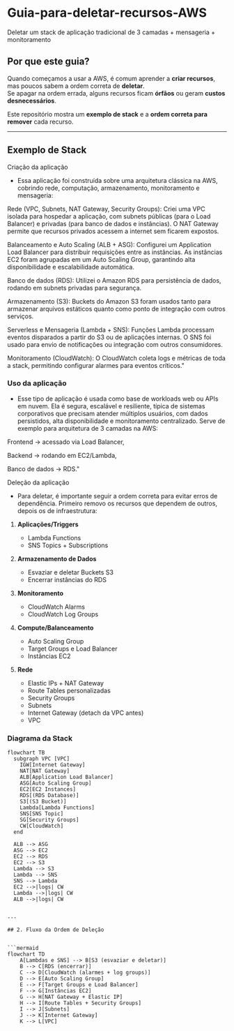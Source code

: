 # Guia-para-deletar-recursos-AWS
Deletar um stack de aplicação tradicional de 3 camadas + mensageria + monitoramento

## Por que este guia?  
Quando começamos a usar a AWS, é comum aprender a **criar recursos**, mas poucos sabem a ordem correta de **deletar**.  
Se apagar na ordem errada, alguns recursos ficam **órfãos** ou geram **custos desnecessários**.  

Este repositório mostra um **exemplo de stack** e a **ordem correta para remover** cada recurso.  

---

## Exemplo de Stack  
Criação da aplicação

* Essa aplicação foi construída sobre uma arquitetura clássica na AWS, cobrindo rede, computação, armazenamento, monitoramento e mensageria:

Rede (VPC, Subnets, NAT Gateway, Security Groups): Criei uma VPC isolada para hospedar a aplicação, com subnets públicas (para o Load Balancer) e privadas (para banco de dados e instâncias). O NAT Gateway permite que recursos privados acessem a internet sem ficarem expostos.

Balanceamento e Auto Scaling (ALB + ASG): Configurei um Application Load Balancer para distribuir requisições entre as instâncias. As instâncias EC2 foram agrupadas em um Auto Scaling Group, garantindo alta disponibilidade e escalabilidade automática.

Banco de dados (RDS): Utilizei o Amazon RDS para persistência de dados, rodando em subnets privadas para segurança.

Armazenamento (S3): Buckets do Amazon S3 foram usados tanto para armazenar arquivos estáticos quanto como ponto de integração com outros serviços.

Serverless e Mensageria (Lambda + SNS): Funções Lambda processam eventos disparados a partir do S3 ou de aplicações internas. O SNS foi usado para envio de notificações ou integração com outros consumidores.

Monitoramento (CloudWatch): O CloudWatch coleta logs e métricas de toda a stack, permitindo configurar alarmes para eventos críticos."

### Uso da aplicação

* Esse tipo de aplicação é usada como base de workloads web ou APIs em nuvem.
Ela é segura, escalável e resiliente, típica de sistemas corporativos que precisam atender múltiplos usuários, com dados persistidos, alta disponibilidade e monitoramento centralizado.
Serve de exemplo para arquitetura de 3 camadas na AWS:

Frontend → acessado via Load Balancer,

Backend → rodando em EC2/Lambda,

Banco de dados → RDS."

Deleção da aplicação

* Para deletar, é importante seguir a ordem correta para evitar erros de dependência. Primeiro removo os recursos que dependem de outros, depois os de infraestrutura:

1. **Aplicações/Triggers**
   - Lambda Functions  
   - SNS Topics + Subscriptions  

2. **Armazenamento de Dados**
   - Esvaziar e deletar Buckets S3  
   - Encerrar instâncias do RDS  

3. **Monitoramento**
   - CloudWatch Alarms  
   - CloudWatch Log Groups  

4. **Compute/Balanceamento**
   - Auto Scaling Group  
   - Target Groups e Load Balancer  
   - Instâncias EC2  

5. **Rede**
   - Elastic IPs + NAT Gateway  
   - Route Tables personalizadas  
   - Security Groups  
   - Subnets  
   - Internet Gateway (detach da VPC antes)  
   - VPC  
 

### Diagrama da Stack  

```mermaid
flowchart TB
  subgraph VPC [VPC]
    IGW[Internet Gateway]
    NAT[NAT Gateway]
    ALB[Application Load Balancer]
    ASG[Auto Scaling Group]
    EC2[EC2 Instances]
    RDS[(RDS Database)]
    S3[(S3 Bucket)]
    Lambda[Lambda Functions]
    SNS[SNS Topic]
    SG[Security Groups]
    CW[CloudWatch]
  end

  ALB --> ASG
  ASG --> EC2
  EC2 --> RDS
  EC2 --> S3
  Lambda --> S3
  Lambda --> SNS
  SNS --> Lambda
  EC2 -->|logs| CW
  Lambda -->|logs| CW
  ALB -->|logs| CW


---

## 2. Fluxo da Ordem de Deleção


```mermaid
flowchart TD
    A[Lambdas e SNS] --> B[S3 (esvaziar e deletar)]
    B --> C[RDS (encerrar)]
    C --> D[CloudWatch (alarmes + log groups)]
    D --> E[Auto Scaling Group]
    E --> F[Target Groups e Load Balancer]
    F --> G[Instâncias EC2]
    G --> H[NAT Gateway + Elastic IP]
    H --> I[Route Tables + Security Groups]
    I --> J[Subnets]
    J --> K[Internet Gateway]
    K --> L[VPC]

